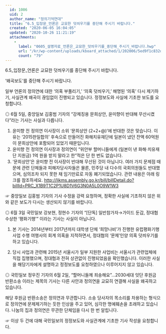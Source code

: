 ```yaml
---
  id: 1006
  uid: 2
  author_name: "정의기억연대"
  title: "6.5_입장문_언론은 교묘한 덧씌우기를 중단해 주시기 바랍니다."
  created: "2020-06-05 16:04:05"
  updated: "2020-10-26 11:21:19"
  attachments: 
    - 
      label: "0605_설명자료_언론은_교묘한_덧씌우기를_중단해_주시기_바랍니다.hwp"
      url: "/kr/wp-content/uploads/kboard_attached/1/202006/5ed9f1c832d678071298.hwp"
      count: "79"
---
```

6.5_입장문_언론은 교묘한 덧씌우기를 중단해 주시기 바랍니다.


‘왜곡보도’를 중단해 주시기 바랍니다. 

일부 언론의 정의연에 대한 ‘의혹 부풀리기,’ ‘의혹 덧씌우기,’ 해명된 ‘의혹’ 다시 제기하기, 사실관계 왜곡이 끊임없이 진행되고 있습니다. 
정정보도와 사실에 기초한 보도를 요청합니다. 

◎ 6월 5일, 중앙일보 김홍범 기자의 “강제징용 문희상안, 윤미향이 반대해 무산시켰다”라는 기사는 사실과 다릅니다. 

1. 윤미향 전 정의연 이사장이 소위 ‘문희상안 (2+2+@)’에 반대한 것은 맞습니다. 이유는 ‘2015한일합의’ 후속으로 만들어진 화해치유재단에 일본이 냈던 잔액 60억원이 문희상안에 포함되어 있었기 때문입니다. 
2. 윤미향 전 정의연 이사장과 정의연이 “위안부 할머니들에게 (일본이 낸 화해·치유재단 지원금) 1억 원을 받지 말라고 한”적은 단 한 번도 없습니다. 
3. ‘문희상안’은 윤미향 전 이사장이 반대해 무산된 것이 아닙니다. 여러 가지 문제점 때문에 관련 단체들과 피해자당사자들은 물론, 민주당 내 다수의 국회의원들도 반대했으며, 심의조차 되지 못한 채 임기만료로 자동 폐기되었습니다. 관련 내용은 아래 링크를 참조하세요.
 http://likms.assembly.go.kr/bill/billDetail.do?billId=PRC_X1B9T1C2P1U8D1V6G3N0A5L0O9W1W3

☞ 중앙일보 김홍범 기자의 기사 수정을 강력 요청하며, 정확한 사실에 기초하지 않은 위와 같은 보도가 다시는 생산되지 않기를 바랍니다. 

◎ 6월 3일 국민일보 강보현, 정현수 기자의 “\[단독\] 일반참가자→가이드 둔갑, 정대협 수상한 ‘평화기행’” 이라는 기사는 사실이 아닙니다. 

1. 본 기사는 2014년부터 2017년까지 대학생 단체 ‘희망나비’가 진행한 유럽평화기행 사업 수행 여행사의 회계 의혹을 지적하면서, 정대협의 ‘문제’인양 의혹 덧씌우기를 하고 있습니다.
 
2. 당시 사업과 관련해 2015년 서울시가 일부 지원한 사업비는 서울시가 관련업체에 직접 집행했으며, 정대협과 전혀 상관없이 진행되었음을 확인했습니다. 이러한 사실을 해당기자에게 설명하고 정정보도를 요청하였으나 이루어지지 않고 있습니다.

◎ 국민일보 정우진 기자의 6월 2일, “할머니들께 죄송해요”…2030세대 잇단 후원금 반환소송 이라는 제목의 기사는 다른 사안과 정의연을 교묘히 연결해 사실을 왜곡하고 있습니다.

해당 후원금 반환소송은 정의연과 무관합니다. 소송 당사자의 목소리를 차용하는 형식으로 정의연에 문제제기하는 듯한 인상을 주고 있어, 심각한 명예훼손을 초래하고 있습니다. 나눔의 집과 정의연은 무관한 단체임을 다시 한 번 알립니다. 

☞ 이상 두 건에 대해 국민일보의 정정보도와 사실관계에 기초한 기사 작성을 요청합니다.